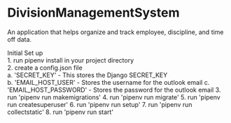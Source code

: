 # DivisionManagementSystem
An application that helps organize and track employee, discipline, and time off data.


Initial Set up\
    1. run pipenv install in your project directory\
    2. create a config.json file\
    a. 'SECRET_KEY' - This stores the Django SECRET_KEY\
        b. 'EMAIL_HOST_USER' - Stores the username for the outlook email
        c. 'EMAIL_HOST_PASSWORD' - Stores the password for the outlook email
    3. run 'pipenv run makemigrations'
    4. run 'pipenv run migrate'
    5. run 'pipenv run createsuperuser'
    6. run 'pipenv run setup'
    7. run 'pipenv run collectstatic'
    8. run 'pipenv run start'